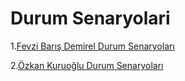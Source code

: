 # Durum Senaryolari

1.[Fevzi Barış Demirel Durum Senaryoları](FevziBarisDemirel-DurumSenaryolari.pdf)


2.[Özkan Kuruoğlu Durum Senaryoları](ÖzkanKuruoğlu-DurumSenaryoları.pdf)

